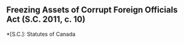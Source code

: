 ## Freezing Assets of Corrupt Foreign Officials Act (S.C. 2011, c. 10)
  *[S.C.]: Statutes of Canada
